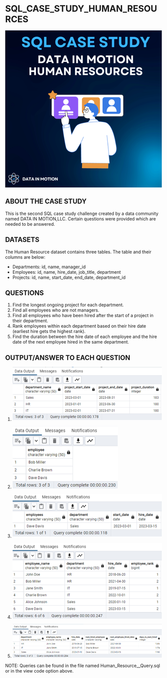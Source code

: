 # SQL_CASE_STUDY_HUMAN_RESOURCES

![](Human_Resource_Image.png)

## ABOUT THE CASE STUDY

This is the second SQL case study challenge created by a data community named DATA IN MOTION,LLC. Certain questions were provided which are needed to be answered.

## DATASETS

The Human Resource dataset contains three tables. The table and their columns are below:
- Departments: id, name, manager_id
- Employees: id, name, hire_date, job_title, department
- Projects: id, name, start_date, end_date, department_id

## QUESTIONS

1. Find the longest ongoing project for each department.
2. Find all employees who are not managers.
3. Find all employees who have been hired after the start of a project in their department.
4. Rank employees within each department based on their hire date (earliest hire gets the highest rank).
5. Find the duration between the hire date of each employee and the hire date of the next employee hired in the same department.

## OUTPUT/ANSWER TO EACH QUESTION

1. ![](Answer_One.png)

2. ![](Answer_Two.png)

3. ![](Answer_Three.png)

4. ![](Answer_Four.png)

5. ![](Answer_Five.png)

NOTE: Queries can be found in the file named Human_Resource__Query.sql or in the view code option above.


